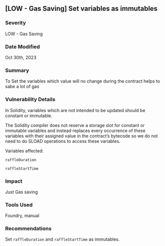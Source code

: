 ## [LOW - Gas Saving] Set variables as immutables

### Severity

LOW - Gas Saving

### Date Modified

Oct 30th, 2023

### Summary

To Set the variables which value will no change during the contract helps to sabe a lot of gas

### Vulnerability Details

In Solidity, variables which are not intended to be updated should be constant or immutable.

The Solidity compiler does not reserve a storage slot for constant or immutable variables and instead replaces every occurrence of these variables with their assigned value in the contract’s bytecode so we do not need to do SLOAD operations to access these variables.

Variables affected:

`raffleDuration`

`raffleStartTime`

### Impact

Just Gas saving

### Tools Used

Foundry, manual

### Recommendations

Set `raffleDuration` and `raffleStartTime` as immutables.
